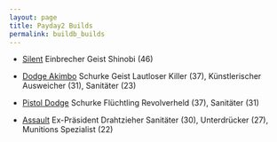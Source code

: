 ```yaml
---
layout: page
title: Payday2 Builds
permalink: buildb_builds
---
```



- [Silent](http://pd2skills.com/#/v3/mljh:elk:tfeCLKh:gFDEBCALJKrPQ:fF:ia:pB8:::l99::)	Einbrecher Geist
Shinobi (46)


- [Dodge Akimbo](http://pd2skills.com/#/v3/mfDBca:elk:gLJKhGrPNOM:ffELH:ia:pR8:::l99::)	Schurke Geist
Lautloser Killer (37), Künstlerischer Ausweicher (31), Sanitäter (23)


- [Pistol Dodge](http://pd2skills.com/#/v3/mFDBAr:eLk:tlkr:gLJK:fFDECAL:ia:pR8:::l99::)	Schurke Flüchtling
Revolverheld (37), Sanitäter (31)


- [Assault](http://pd2skills.com/#/v3/mfDeCAljhrp:eLjkhiRpNom:tLkrpqNOm:glJ:flkr:ia:pE7:::) Ex-Präsident Drahtzieher
Sanitäter (30), Unterdrücker (27), Munitions Spezialist (22)
